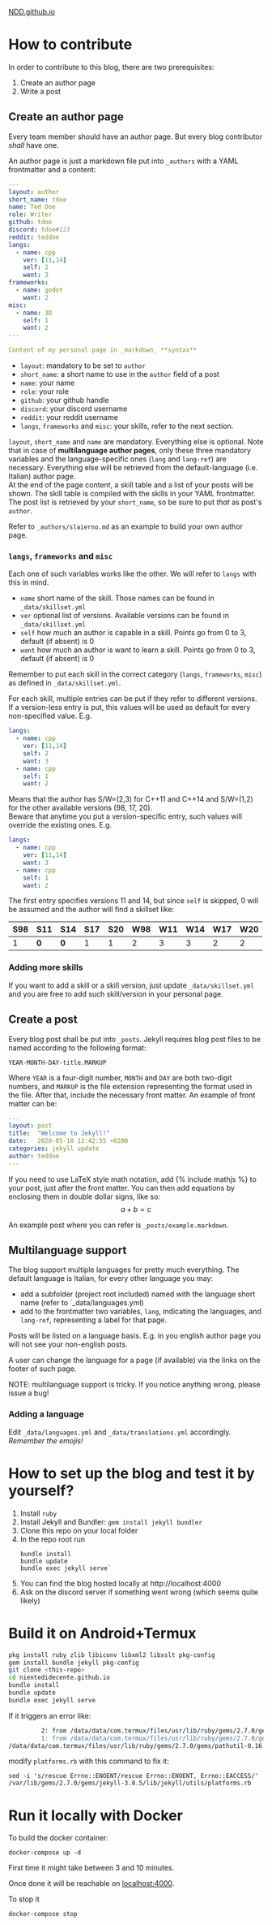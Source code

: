 [NDD.github.io](https://nientedidecente.github.io)


# How to contribute

In order to contribute to this blog, there are two prerequisites:

1. Create an author page
2. Write a post

## Create an author page

Every team member should have an author page. But every blog contributor _shall_ have one.

An author page is just a markdown file put into `_authors` with a YAML frontmatter and a content:

```yaml
---
layout: author
short_name: tdoe
name: Ted Doe
role: Writer
github: tdoe
discord: tdoe#123
reddit: teddoe
langs:
  - name: cpp
    ver: [11,14]
    self: 2
    want: 3
frameworks:
  - name: godot
    want: 2
misc:
  - name: 3D
    self: 1
    want: 2
---

Content of my personal page in _markdown_ **syntax**
```

* `layout`: mandatory to be set to `author`
* `short_name`: a short name to use in the `author` field of a post
* `name`: your name
* `role`: your role
* `github`: your github handle
* `discord`: your discord username
* `reddit`: your reddit username
* `langs`, `frameworks` and `misc`: your skills, refer to the next section.

`layout`, `short_name` and `name` are mandatory. Everything else is optional. Note that in case of **multilanguage author pages**, only these three mandatory variables and the language-specific ones (`lang` and `lang-ref`) are necessary. Everything else will be retrieved from the default-language (i.e. Italian) author page.  
At the end of the page content, a skill table and a list of your posts will be shown. The skill table is compiled with the skills in your YAML frontmatter. The post list is retrieved by your `short_name`, so be sure to put _that_ as post's `author`.

Refer to `_authors/slaierno.md` as an example to build your own author page.

### `langs`, `frameworks` and `misc`

Each one of such variables works like the other. We will refer to `langs` with this in mind.

* `name` short name of the skill. Those names can be found in `_data/skillset.yml`
* `ver` optional list of versions. Available versions can be found in `_data/skillset.yml`
* `self` how much an author is capable in a skill. Points go from 0 to 3, default (if absent) is 0
* `want` how much an author is want to learn a  skill. Points go from 0 to 3, default (if absent) is 0

Remember to put each skill in the correct category (`langs`, `frameworks`, `misc`) as defined in `_data/skillset.yml`.

For each skill, multiple entries can be put if they refer to different versions. If a version-less entry is put, this values will be used as default for every non-specified value. E.g.

```yaml
langs:
  - name: cpp
    ver: [11,14]
    self: 2
    want: 3
  - name: cpp
    self: 1
    want: 2
```
Means that the author has S/W=(2,3) for C++11 and C++14 and S/W=(1,2) for the other available versions (98, 17, 20).  
Beware that anytime you put a version-specific entry, such values will override the existing ones. E.g.
```yaml
langs:
  - name: cpp
    ver: [11,14]
    want: 3
  - name: cpp
    self: 1
    want: 2
```
The first entry specifies versions 11 and 14, but since `self` is skipped, 0 will be assumed and the author will find a skillset like:

| S98 | S11   | S14   | S17 | S20 | W98 | W11 | W14 | W17 | W20 |
| --- | ----- | ----- | --- | --- | --- | --- | --- | --- | --- |
| 1   | **0** | **0** | 1   | 1   | 2   | 3   | 3   | 2   | 2   |

### Adding more skills

If you want to add a skill or a skill version, just update `_data/skillset.yml` and you are free to add such skill/version in your personal page.

## Create a post

Every blog post shall be put into `_posts`. Jekyll requires blog post files to be named according to the following format:

`YEAR-MONTH-DAY-title.MARKUP`

Where `YEAR` is a four-digit number, `MONTH` and `DAY` are both two-digit numbers, and `MARKUP` is the file extension representing the format used in the file. After that, include the necessary front matter. An example of front matter can be:

```yaml
---
layout: post
title:  "Welcome to Jekyll!"
date:   2020-05-18 12:42:55 +0200
categories: jekyll update
author: teddoe
---
```

If you need to use LaTeX style math notation, add {% include mathjs %} to your post, just after the front matter.
You can then add equations by enclosing them in double dollar signs, like so: $$ a + b = c $$ 

An example post where you can refer is `_posts/example.markdown`.

## Multilanguage support

The blog support multiple languages for pretty much everything. The default language is Italian, for every other language you may:
* add a subfolder (project root included) named with the language short name (refer to `_data/languages.yml)
* add to the frontmatter two variables, `lang`, indicating the languages, and `lang-ref`, representing a label for that page.

Posts will be listed on a language basis. E.g. in you english author page you will not see your non-english posts.

A user can change the language for a page (if available) via the links on the footer of such page.

NOTE: multilanguage support is tricky. If you notice anything wrong, please issue a bug!

### Adding a language

Edit `_data/languages.yml` and `_data/translations.yml` accordingly. _Remember the emojis!_

# How to set up the blog and test it by yourself?

1. Install `ruby`
2. Install Jekyll and Bundler:
    `gem install jekyll bundler`
3. Clone this repo on your local folder
4. In the repo root run
    ```
    bundle install
    bundle update
    bundle exec jekyll serve`
    ```
5. You can find the blog hosted locally at http://localhost:4000
6. Ask on the discord server if something went wrong (which seems quite likely)

# Build it on Android+Termux

```sh
pkg install ruby zlib libiconv libxml2 libxslt pkg-config
gem install bundle jekyll pkg-config
git clone <this-repo>
cd nientedidecente.github.io
bundle install
bundle update
bundle exec jekyll serve
```

If it triggers an error like:

```sh
         2: from /data/data/com.termux/files/usr/lib/ruby/gems/2.7.0/gems/jekyll-3.8.5/lib/jekyll/utils/platforms.rb:75:in proc_version'
         1: from /data/data/com.termux/files/usr/lib/ruby/gems/2.7.0/gems/pathutil-0.16.2/lib/pathutil.rb:502:in read'
/data/data/com.termux/files/usr/lib/ruby/gems/2.7.0/gems/pathutil-0.16.2/lib/pathutil.rb:502:in `read': Permission denied @ rb_sysopen - /proc/version (Errno::EACCES)
```

modify `platforms.rb` with this command to fix it:

```
sed -i 's/rescue Errno::ENOENT/rescue Errno::ENOENT, Errno::EACCESS/' /var/lib/gems/2.7.0/gems/jekyll-3.8.5/lib/jekyll/utils/platforms.rb
```

# Run it locally with Docker

To build the docker container:
```
docker-compose up -d
```

First time it might take between 3 and 10 minutes.

Once done it will be reachable on [localhost:4000](http://localhost:4000).

To stop it
```
docker-compose stop
```
